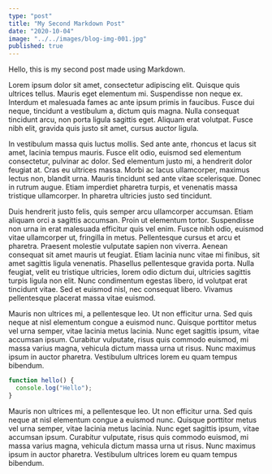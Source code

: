 ```yaml
---
type: "post"
title: "My Second Markdown Post"
date: "2020-10-04"
image: "../../images/blog-img-001.jpg"
published: true
---
```


Hello, this is my second post made using Markdown.

Lorem ipsum dolor sit amet, consectetur adipiscing elit. Quisque quis ultrices tellus. Mauris eget elementum mi. Suspendisse non neque ex. Interdum et malesuada fames ac ante ipsum primis in faucibus. Fusce dui neque, tincidunt a vestibulum a, dictum quis magna. Nulla consequat tincidunt arcu, non porta ligula sagittis eget. Aliquam erat volutpat. Fusce nibh elit, gravida quis justo sit amet, cursus auctor ligula.

In vestibulum massa quis luctus mollis. Sed ante ante, rhoncus et lacus sit amet, lacinia tempus mauris. Fusce elit odio, euismod sed elementum consectetur, pulvinar ac dolor. Sed elementum justo mi, a hendrerit dolor feugiat at. Cras eu ultrices massa. Morbi ac lacus ullamcorper, maximus lectus non, blandit urna. Mauris tincidunt sed ante vitae scelerisque. Donec in rutrum augue. Etiam imperdiet pharetra turpis, et venenatis massa tristique ullamcorper. In pharetra ultricies justo sed tincidunt.

Duis hendrerit justo felis, quis semper arcu ullamcorper accumsan. Etiam aliquam orci a sagittis accumsan. Proin ut elementum tortor. Suspendisse non urna in erat malesuada efficitur quis vel enim. Fusce nibh odio, euismod vitae ullamcorper ut, fringilla in metus. Pellentesque cursus et arcu et pharetra. Praesent molestie vulputate sapien non viverra. Aenean consequat sit amet mauris ut feugiat. Etiam lacinia nunc vitae mi finibus, sit amet sagittis ligula venenatis. Phasellus pellentesque gravida porta. Nulla feugiat, velit eu tristique ultricies, lorem odio dictum dui, ultricies sagittis turpis ligula non elit. Nunc condimentum egestas libero, id volutpat erat tincidunt vitae. Sed et euismod nisl, nec consequat libero. Vivamus pellentesque placerat massa vitae euismod.

Mauris non ultrices mi, a pellentesque leo. Ut non efficitur urna. Sed quis neque at nisl elementum congue a euismod nunc. Quisque porttitor metus vel urna semper, vitae lacinia metus lacinia. Nunc eget sagittis ipsum, vitae accumsan ipsum. Curabitur vulputate, risus quis commodo euismod, mi massa varius magna, vehicula dictum massa urna ut risus. Nunc maximus ipsum in auctor pharetra. Vestibulum ultrices lorem eu quam tempus bibendum.

```javascript
function hello() {
  console.log("Hello");
}
```

Mauris non ultrices mi, a pellentesque leo. Ut non efficitur urna. Sed quis neque at nisl elementum congue a euismod nunc. Quisque porttitor metus vel urna semper, vitae lacinia metus lacinia. Nunc eget sagittis ipsum, vitae accumsan ipsum. Curabitur vulputate, risus quis commodo euismod, mi massa varius magna, vehicula dictum massa urna ut risus. Nunc maximus ipsum in auctor pharetra. Vestibulum ultrices lorem eu quam tempus bibendum.
